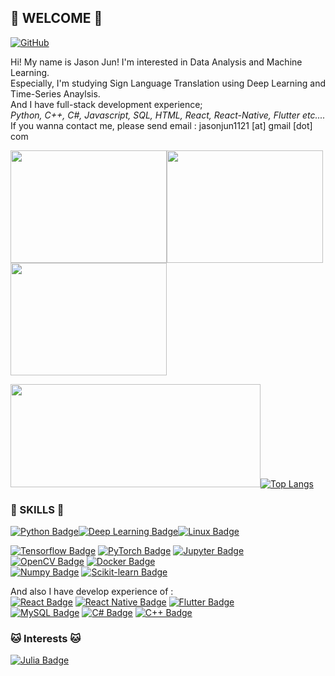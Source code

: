 ## 👋 WELCOME 👋  

[![GitHub](https://img.shields.io/badge/-GitHub-181717?style=for-the-badge&logo=github&logoColor=white)](https://github.com/Jaesung-Jun)

Hi! My name is Jason Jun! I'm interested in Data Analysis and Machine Learning.  
Especially, I'm studying Sign Language Translation using Deep Learning and Time-Series Anaylsis.  
And I have full-stack development experience;  
*Python, C++, C#, Javascript, SQL, HTML, React, React-Native, Flutter etc....*  
If you wanna contact me, please send email : jasonjun1121 [at] gmail [dot] com

<img src="https://media.giphy.com/media/zOvBKUUEERdNm/giphy.gif" width="250" height="180"/><img src="https://github.com/cat-milk/Anime-Girls-Holding-Programming-Books/blob/master/Python/kagome_with_python.jpg?raw=true" width="250" height="180"/><img src="https://media.tenor.com/97gs87bOyQAAAAAC/debugging-programming.gif" width="250" height="180"/>

<img height=165 width=400 src="https://github-readme-stats.vercel.app/api?username=Jaesung-Jun&count_private=true&theme=highcontrast"/>[![Top Langs](https://github-readme-stats.vercel.app/api/top-langs/?username=Jaesung-Jun&layout=compact)](https://github.com/anuraghazra/github-readme-stats)

### 🐺 SKILLS 🐺  

[![Python Badge](https://img.shields.io/badge/Language-Python-3776AB?style=for-the-badge&logo=python&logoColor=white)](https://www.python.org/)[![Deep Learning Badge](https://img.shields.io/badge/Skill-Deep_Learning-FF6F00?style=for-the-badge&logo=tensorflow&logoColor=white)](https://www.tensorflow.org/)[![Linux Badge](https://img.shields.io/badge/OS-Linux-FCC624?style=for-the-badge&logo=linux&logoColor=white)](https://www.linux.org/)

[![Tensorflow Badge](https://img.shields.io/badge/FrameWork-TensorFlow-FF6F00?style=for-the-badge&logo=tensorflow&logoColor=white)](https://www.tensorflow.org/)
[![PyTorch Badge](https://img.shields.io/badge/FrameWork-PyTorch-EE4C2C?style=for-the-badge&logo=pytorch&logoColor=white)](https://pytorch.org/)
[![Jupyter Badge](https://img.shields.io/badge/Tool-Jupyter_Notebook-F37626?style=for-the-badge&logo=jupyter&logoColor=white)](https://jupyter.org/)  
[![OpenCV Badge](https://img.shields.io/badge/Library-OpenCV-5C3EE8?style=for-the-badge&logo=opencv&logoColor=white)](https://opencv.org/)
[![Docker Badge](https://img.shields.io/badge/Tool-Docker-2496ED?style=for-the-badge&logo=docker&logoColor=white)](https://www.docker.com/)  
[![Numpy Badge](https://img.shields.io/badge/Library-Numpy-informational?style=for-the-badge&logo=numpy&logoColor=white&color=013243)](https://numpy.org/)
[![Scikit-learn Badge](https://img.shields.io/badge/Library-Scikit--learn-informational?style=for-the-badge&logo=scikit-learn&logoColor=white&color=f7931e)](https://scikit-learn.org/)

And also I have develop experience of :  
[![React Badge](https://img.shields.io/badge/FrameWork-React-informational?style=for-the-badge&logo=react&logoColor=white&color=61dafb)](https://reactjs.org/)
[![React Native Badge](https://img.shields.io/badge/FrameWork-React%20Native-informational?style=for-the-badge&logo=react&logoColor=white&color=0088cc)](https://reactnative.dev/)
[![Flutter Badge](https://img.shields.io/badge/FrameWork-Flutter-informational?style=for-the-badge&logo=flutter&logoColor=white&color=02569b)](https://flutter.dev/)  
[![MySQL Badge](https://img.shields.io/badge/Database-MySQL-informational?style=for-the-badge&logo=mysql&logoColor=white&color=4479a1)](https://www.mysql.com/)
[![C# Badge](https://img.shields.io/badge/Language-C%23-informational?style=for-the-badge&logo=c-sharp&logoColor=white&color=239120)](https://docs.microsoft.com/en-us/dotnet/csharp/)
[![C++ Badge](https://img.shields.io/badge/Language-C%2B%2B-informational?style=for-the-badge&logo=c%2B%2B&logoColor=white&color=00599C)](https://isocpp.org/)

### 🐱 Interests 🐱
[![Julia Badge](https://img.shields.io/badge/Language-Julia-informational?style=for-the-badge&logo=julia&logoColor=white&color=9558B2)](https://julialang.org/)


<!--
**Jaesung-Jun/Jaesung-Jun** is a ✨ _special_ ✨ repository because its `README.md` (this file) appears on your GitHub profile.

Here are some ideas to get you started:

- 🔭 I’m currently working on ...
- 🌱 I’m currently learning ...
- 👯 I’m looking to collaborate on ...
- 🤔 I’m looking for help with ...
- 💬 Ask me about ...
- 📫 How to reach me: ...
- 😄 Pronouns: ...
- ⚡ Fun fact: ...
-->
